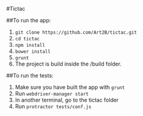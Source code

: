 #Tictac

##To run the app: 
1. `git clone https://github.com/Art2B/tictac.git`
2. `cd tictac`
3. `npm install`
4. `bower install`
5. `grunt`
6. The project is build inside the /build folder.


##To run the tests: 
1. Make sure you have built the app with `grunt`
2. Run `webdriver-manager start`
3. In another terminal, go to the tictac folder
4. Run `protractor tests/conf.js`
